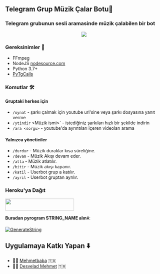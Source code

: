 <h2 align="centre">Telegram Grup Müzik Çalar Botu🎵</h2>

### Telegram grubunun sesli aramasinde müzik çalabilen bir bot

<p align="center">
  <img src="https://telegra.ph/file/210a6cf99422cdd2d2902.jpg">
</p>

<h3>Gereksinimler 📝</h3>

- FFmpeg 
- NodeJS [nodesource.com](https://nodesource.com/)
- Python 3.7+
- [PyTgCalls](https://github.com/pytgcalls/pytgcalls)

### Komutlar 🛠
#### Gruptaki herkes için 
- `/oynat` - şarkı çalmak için youtube url'sine veya şarkı dosyasına yanıt verme 
- `/ytindir` <Müzik ismi>` - istediğiniz şarkıları hızlı bir şekilde indirin 
- `/ara <sorgu>` - youtube'da ayrıntıları içeren videoları arama 

#### Yalnızca yöneticiler 
- `/durdur` - Müzik duraklar kısa süreliğine.
- `/devam` - Müzik Akışı devam eder. 
- `/atla` - Müzik atlatılır. 
- `/bitir` - Müzik akışı kapanır. 
- `/katil` - Userbot grup a katılır. 
- `/ayril` - Userbot gruptan ayrılır. 

### Heroku'ya Dağıt</h4>

<a href="https://heroku.com/deploy?template=https://github.com/Mehmetbaba06/Efsane_Music"> <img src="https://img.shields.io/badge/Deploy%20To%20Heroku-red?style=for-the-badge&logo=heroku" width="220" height="38.45"/></a></p> 

**Buradan pyrogram STRING_NAME alın**⬇️:

[![GenerateString](https://img.shields.io/badge/repl.it-generateString-yellowgreen)](https://replit.com/@subinps/getStringName)

## Uygulamaya Katkı Yapan ⬇️

- 👨‍💻 [Mehmetbaba](https://t.me/EfsaneStar) 🇹🇷
- 👨‍💻 [Desvelad Mehmet](https://t.me/mehmett_12) 🇹🇷




